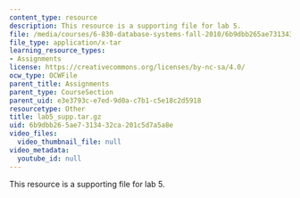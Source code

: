 ```yaml
---
content_type: resource
description: This resource is a supporting file for lab 5.
file: /media/courses/6-830-database-systems-fall-2010/6b9dbb265ae7313432ca201c5d7a5a8e_lab5_supp.tar.gz
file_type: application/x-tar
learning_resource_types:
- Assignments
license: https://creativecommons.org/licenses/by-nc-sa/4.0/
ocw_type: OCWFile
parent_title: Assignments
parent_type: CourseSection
parent_uid: e3e3793c-e7ed-9d0a-c7b1-c5e18c2d5918
resourcetype: Other
title: lab5_supp.tar.gz
uid: 6b9dbb26-5ae7-3134-32ca-201c5d7a5a8e
video_files:
  video_thumbnail_file: null
video_metadata:
  youtube_id: null
---
```

This resource is a supporting file for lab 5.